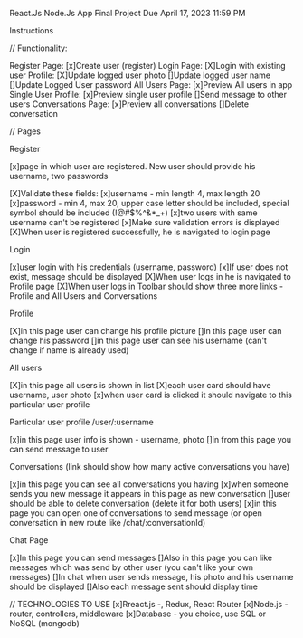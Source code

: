 React.Js Node.Js App Final Project
Due April 17, 2023 11:59 PM

Instructions

// Functionality:

Register Page:
[x]Create user (register)
Login Page:
[X]Login with existing user
Profile:
[X]Update logged user photo
[]Update logged user name
[]Update Logged User password
All Users Page:
[x]Preview All users in app
Single User Profile:
[x]Preview single user profile
[]Send message to other users
Conversations Page:
[x]Preview all conversations
[]Delete conversation

// Pages

Register

[x]page in which user are registered. New user should provide his username, two passwords

[X]Validate these fields:
[x]username - min length 4, max length 20
[x]password - min 4, max 20, upper case letter should be included, special symbol should be included (!@#$%^&\*\_+)
[x]two users with same username can't be registered
[x]Make sure validation errors is displayed
[X]When user is registered successfully, he is navigated to login page

Login

[x]user login with his credentials (username, password)
[x]If user does not exist, message should be displayed
[X]When user logs in he is navigated to Profile page
[X]When user logs in Toolbar should show three more links - Profile and All Users and Conversations

Profile

[X]in this page user can change his profile picture
[]in this page user can change his password
[]in this page user can see his username (can't change if name is already used)

All users

[X]in this page all users is shown in list
[X]each user card should have username, user photo
[x]when user card is clicked it should navigate to this particular user profile

Particular user profile /user/:username

[x]in this page user info is shown - username, photo
[]in from this page you can send message to user

Conversations (link should show how many active conversations you have)

[x]in this page you can see all conversations you having
[x]when someone sends you new message it appears in this page as new conversation
[]user should be able to delete conversation (delete it for both users)
[x]in this page you can open one of conversations to send message (or open conversation in new route like /chat/:conversationId)

Chat Page

[x]In this page you can send messages
[]Also in this page you can like messages which was send by other user (you can't like your own messages)
[]In chat when user sends message, his photo and his username should be displayed
[]Also each message sent should display time

// TECHNOLOGIES TO USE
[x]Rreact.js -, Redux, React Router
[x]Node.js - router, controllers, middleware
[x]Database - you choice, use SQL or NoSQL (mongodb)
